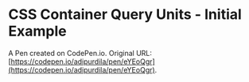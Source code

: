 # CSS Container Query Units - Initial Example

A Pen created on CodePen.io. Original URL: [https://codepen.io/adipurdila/pen/eYEoQgr](https://codepen.io/adipurdila/pen/eYEoQgr).

